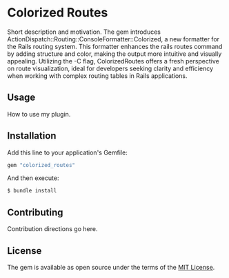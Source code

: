 # Colorized Routes

Short description and motivation.
The gem introduces ActionDispatch::Routing::ConsoleFormatter::Colorized, a new formatter for the Rails routing system. This formatter enhances the rails routes command by adding structure and color, making the output more intuitive and visually appealing. Utilizing the -C flag, ColorizedRoutes offers a fresh perspective on route visualization, ideal for developers seeking clarity and efficiency when working with complex routing tables in Rails applications.

## Usage
How to use my plugin.

## Installation
Add this line to your application's Gemfile:

```ruby
gem "colorized_routes"
```

And then execute:
```bash
$ bundle install
```


## Contributing
Contribution directions go here.

## License
The gem is available as open source under the terms of the [MIT License](https://opensource.org/licenses/MIT).
